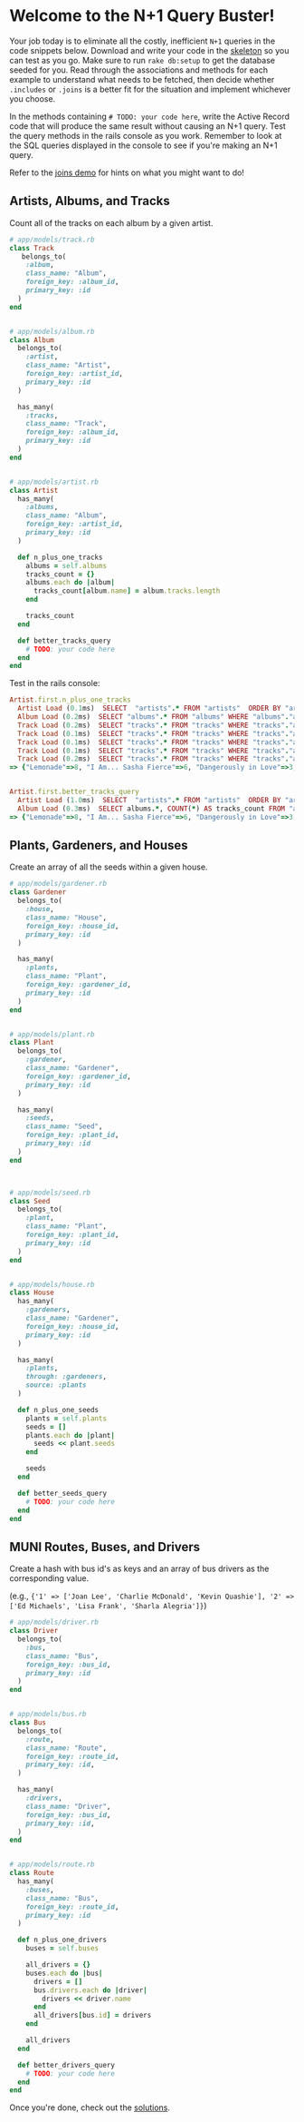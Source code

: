 # Welcome to the N+1 Query Buster!

Your job today is to eliminate all the costly, inefficient `N+1` queries in the
code snippets below. Download and write your code in the [skeleton][skeleton]
so you can test as you go. Make sure to run `rake db:setup` to get the database
seeded for you. Read through the associations and methods for each example to
understand what needs to be fetched, then decide whether `.includes` or
`.joins` is a better fit for the situation and implement whichever you choose.

In the methods containing `# TODO: your code here`, write the Active Record
code that will produce the same result without causing an N+1 query. Test the
query methods in the rails console as you work. Remember to look at the SQL
queries displayed in the console to see if you're making an N+1 query.

Refer to the [joins demo][demo] for hints on what you might want to do!

[skeleton]: n_1_buster.zip?raw=true
[demo]: ../../demos/joins_demo/lib

## Artists, Albums, and Tracks

Count all of the tracks on each album by a given artist.

```ruby
# app/models/track.rb
class Track
   belongs_to(
    :album,
    class_name: "Album",
    foreign_key: :album_id,
    primary_key: :id
  )
end


# app/models/album.rb
class Album
  belongs_to(
    :artist,
    class_name: "Artist",
    foreign_key: :artist_id,
    primary_key: :id
  )

  has_many(
    :tracks,
    class_name: "Track",
    foreign_key: :album_id,
    primary_key: :id
  )
end


# app/models/artist.rb
class Artist
  has_many(
    :albums,
    class_name: "Album",
    foreign_key: :artist_id,
    primary_key: :id
  )

  def n_plus_one_tracks
    albums = self.albums
    tracks_count = {}
    albums.each do |album|
      tracks_count[album.name] = album.tracks.length
    end

    tracks_count
  end

  def better_tracks_query
    # TODO: your code here
  end
end
```

Test in the rails console:

```ruby
Artist.first.n_plus_one_tracks
  Artist Load (0.1ms)  SELECT  "artists".* FROM "artists"  ORDER BY "artists"."id" ASC LIMIT 1
  Album Load (0.2ms)  SELECT "albums".* FROM "albums" WHERE "albums"."artist_id" = ?  [["artist_id", 1]]
  Track Load (0.2ms)  SELECT "tracks".* FROM "tracks" WHERE "tracks"."album_id" = ?  [["album_id", 1]]
  Track Load (0.1ms)  SELECT "tracks".* FROM "tracks" WHERE "tracks"."album_id" = ?  [["album_id", 2]]
  Track Load (0.1ms)  SELECT "tracks".* FROM "tracks" WHERE "tracks"."album_id" = ?  [["album_id", 3]]
  Track Load (0.1ms)  SELECT "tracks".* FROM "tracks" WHERE "tracks"."album_id" = ?  [["album_id", 4]]
  Track Load (0.2ms)  SELECT "tracks".* FROM "tracks" WHERE "tracks"."album_id" = ?  [["album_id", 5]]
=> {"Lemonade"=>8, "I Am... Sasha Fierce"=>6, "Dangerously in Love"=>3, "B'Day"=>4, "4"=>1}


Artist.first.better_tracks_query
  Artist Load (1.0ms)  SELECT  "artists".* FROM "artists"  ORDER BY "artists"."id" ASC LIMIT 1
  Album Load (0.3ms)  SELECT albums.*, COUNT(*) AS tracks_count FROM "albums" INNER JOIN "tracks" ON "tracks"."album_id" = "albums"."id" WHERE "albums"."artist_id" = ? GROUP BY albums.id  [["artist_id", 1]]
=> {"Lemonade"=>8, "I Am... Sasha Fierce"=>6, "Dangerously in Love"=>3, "B'Day"=>4, "4"=>1}

```

## Plants, Gardeners, and Houses

Create an array of all the seeds within a given house.

```ruby
# app/models/gardener.rb
class Gardener
  belongs_to(
    :house,
    class_name: "House",
    foreign_key: :house_id,
    primary_key: :id
  )

  has_many(
    :plants,
    class_name: "Plant",
    foreign_key: :gardener_id,
    primary_key: :id
  )
end


# app/models/plant.rb
class Plant
  belongs_to(
    :gardener,
    class_name: "Gardener",
    foreign_key: :gardener_id,
    primary_key: :id
  )

  has_many(
    :seeds,
    class_name: "Seed",
    foreign_key: :plant_id,
    primary_key: :id
  )
end



# app/models/seed.rb
class Seed
  belongs_to(
    :plant,
    class_name: "Plant",
    foreign_key: :plant_id,
    primary_key: :id
  )
end


# app/models/house.rb
class House
  has_many(
    :gardeners,
    class_name: "Gardener",
    foreign_key: :house_id,
    primary_key: :id
  )

  has_many(
    :plants,
    through: :gardeners,
    source: :plants
  )

  def n_plus_one_seeds
    plants = self.plants
    seeds = []
    plants.each do |plant|
      seeds << plant.seeds
    end

    seeds
  end

  def better_seeds_query
    # TODO: your code here
  end
end
```




## MUNI Routes, Buses, and Drivers

Create a hash with bus id's as keys and an array of bus drivers as the
corresponding value. 

(e.g., `{'1' => ['Joan Lee', 'Charlie McDonald', 'Kevin
Quashie'], '2' => ['Ed Michaels', 'Lisa Frank', 'Sharla Alegria']}`)

```ruby
# app/models/driver.rb
class Driver
  belongs_to(
    :bus,
    class_name: "Bus",
    foreign_key: :bus_id,
    primary_key: :id
  )
end


# app/models/bus.rb
class Bus
  belongs_to(
    :route,
    class_name: "Route",
    foreign_key: :route_id,
    primary_key: :id,
  )

  has_many(
    :drivers,
    class_name: "Driver",
    foreign_key: :bus_id,
    primary_key: :id,
  )
end


# app/models/route.rb
class Route
  has_many(
    :buses,
    class_name: "Bus",
    foreign_key: :route_id,
    primary_key: :id
  )

  def n_plus_one_drivers
    buses = self.buses

    all_drivers = {}
    buses.each do |bus|
      drivers = []
      bus.drivers.each do |driver|
        drivers << driver.name
      end
      all_drivers[bus.id] = drivers
    end

    all_drivers
  end

  def better_drivers_query
    # TODO: your code here
  end
end
```

Once you're done, check out the [solutions][solution].

[solution]: solution
